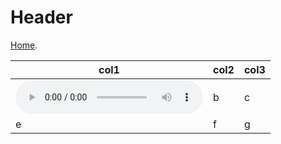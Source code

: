 
# Header

[Home](https://d-byrne1.github.io/mscproject/).

| col1 | col2 | col3 |
| --- | --- | --- |
| <audio src="tail8/sample-2.wav" controls></audio> | b | c |
| e | f | g |
